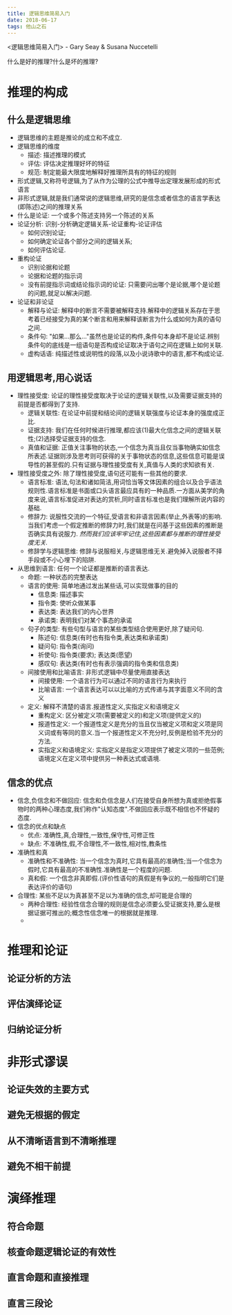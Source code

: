 ```yaml
---
title: 逻辑思维简易入门
date: 2018-06-17
tags: 他山之石
---
```


<逻辑思维简易入门> - Gary Seay & Susana Nuccetelli

什么是好的推理?什么是坏的推理?

<!-- more -->

# 推理的构成

## 什么是逻辑思维

* 逻辑思维的主题是推论的成立和不成立.
* 逻辑思维的维度
    * 描述: 描述推理的模式
    * 评估: 评估决定推理好坏的特征
    * 规范: 制定能最大限度地解释好推理所具有的特征的规则
* 形式逻辑,又称符号逻辑,为了从作为公理的公式中推导出定理发展形成的形式语言
* 非形式逻辑,就是我们通常说的逻辑思维,研究的是信念或者信念的语言学表达(即陈述)之间的推理关系
* 什么是论证: 一个或多个陈述支持另一个陈述的关系
* 论证分析: 识别-分析确定逻辑关系-论证重构-论证评估
    * 如何识别论证;
    * 如何确定论证各个部分之间的逻辑关系;
    * 如何评估论证.
* 重构论证
    * 识别论据和论题
    * 论据和论题的指示词
    * 没有前提指示词或结论指示词的论证: 只需要问出哪个是论据,哪个是论题的问题,就足以解决问题.
* 论证和非论证
    * 解释与论证: 解释中的断言不需要被解释支持.解释中的逻辑关系存在于思考着已经接受为真的某个断言和用来解释该断言为什么或如何为真的语句之间.
    * 条件句: "如果...那么..."虽然也是论证的构件,条件句本身却不是论证.辨别条件句的底线是一组语句是否构成论证取决于语句之间在逻辑上如何关联.
    * 虚构话语: 纯描述性或说明性的段落,以及小说诗歌中的语言,都不构成论证.

## 用逻辑思考,用心说话

* 理性接受度: 论证的理性接受度取决于论证的逻辑关联性,以及需要证据支持的前提是否都得到了支持.
    * 逻辑关联性: 在论证中前提和结论间的逻辑关联强度与论证本身的强度成正比.
    * 证据支持: 我们在任何时候进行推理,都应该(1)最大化信念之间的逻辑关联性;(2)选择受证据支持的信念.
    * 真值和证据: 正值关注事物的状态,一个信念为真当且仅当事物确实如信念所表述.证据则涉及思考则可获得的关于事物状态的信息,这些信息可能是误导性的甚至假的.只有证据与理性接受度有关,真值与人类的求知欲有关.
* 理性接受度之外: 除了理性接受度,语句还可能有一些其他的要求.
    * 语言标准: 语法,句法和诸如简洁,用词恰当等文体因素的组合以及合乎语法规则性.语言标准是书面或口头语言最应具有的一种品质.一方面从美学的角度来说,语言标准促进对表达的赏析,同时语言标准也是我们理解所说内容的基础.
    * 修辞力: 说服性交流的一个特征,受语言和非语言因素(举止,外表等)的影响.当我们考虑一个假定推断的修辞力时,我们就是在问基于这些因素的推断是否确实具有说服力. *然而我们应该牢牢记住,这些因素都与推断的理性接受度无关.*
    * 修辞学与逻辑思维: 修辞与说服相关,与逻辑思维无关.避免掉入说服者不择手段或不小心埋下的陷阱.
* 从思维到语言: 任何一个论证都是推断的语言表达.
    * 命题: 一种状态的完整表达
    * 语言的使用: 简单地通过发出某些话,可以实现做事的目的
        * 信息类: 描述事实
        * 指令类: 使听众做某事
        * 表达类: 表达我们的内心世界
        * 承诺类: 表明我们对某个事态的承诺
    * 句子的类型: 有些句型与语言的某些类型结合使用更好,除了疑问句.
        * 陈述句: 信息类(有时也有指令类,表达类和承诺类)
        * 疑问句: 指令类(询问)
        * 祈使句: 指令类(要求); 表达类(愿望)
        * 感叹句: 表达类(有时也有表示强调的指令类和信息类)
    * 间接使用和比喻语言: 非形式逻辑中尽量使用直接表达
        * 间接使用: 一个语言行为可以通过不同的语言行为来执行
        * 比喻语言: 一个语言表达可以以比喻的方式传递与其字面意义不同的含义
    * 定义: 解释不清楚的语言.报道性定义,实指定义和语境定义
        * 重构定义: 区分被定义项(需要被定义的)和定义项(提供定义的)
        * 报道性定义: 一个报道性定义是充分的当且仅当被定义项和定义项是同义词或有等同的意义.当一个报道性定义不充分时,反例是检验不充分的方法.
        * 实指定义和语境定义: 实指定义是指定义项提供了被定义项的一些范例;语境定义在定义项中提供另一种表达式或语境.

## 信念的优点

* 信念,负信念和不做回应: 信念和负信念是人们在接受自身所想为真或拒绝假事物时的两种心理态度,我们称作"认知态度".不做回应表示既不相信也不怀疑的态度.
* 信念的优点和缺点
    * 优点: 准确性,真,合理性,一致性,保守性,可修正性
    * 缺点: 不准确性,假,不合理性,不一致性,相对性,教条性
* 准确性和真
    * 准确性和不准确性: 当一个信念为真时,它具有最高的准确性;当一个信念为假时,它具有最高的不准确性.准确性是一个程度的问题.
    * 真和假: 一个信念非真即假.(评价性语句的真假是有争议的,一般指明它们是表达评价的语句)
* 合理性: 某些不足以为真甚至不足以为准确的信念,却可能是合理的
    * 两种合理性: 经验性信念合理的规则是信念必须要么受证据支持,要么是根据证据可推出的;概念性信念唯一的根据就是推理.
    * 

# 推理和论证

## 论证分析的方法

## 评估演绎论证

## 归纳论证分析

# 非形式谬误

## 论证失效的主要方式

## 避免无根据的假定

## 从不清晰语言到不清晰推理

## 避免不相干前提

# 演绎推理

## 符合命题

## 核查命题逻辑论证的有效性

## 直言命题和直接推理

## 直言三段论